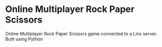 # Online Multiplayer Rock Paper Scissors
Online Multiplayer Rock Paper Scissors game connected to a Linx server. Built using Python
